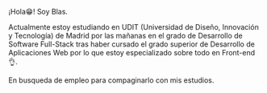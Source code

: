 ¡Hola😁! Soy Blas.

Actualmente estoy estudiando en UDIT (Universidad de Diseño, Innovación y Tecnología) de Madrid por las 
mañanas en el grado de Desarrollo de Software Full-Stack tras haber cursado el grado superior de Desarrollo
de Aplicaciones Web por lo que estoy especializado sobre todo en Front-end👌.

En busqueda de empleo para compaginarlo con mis estudios.

